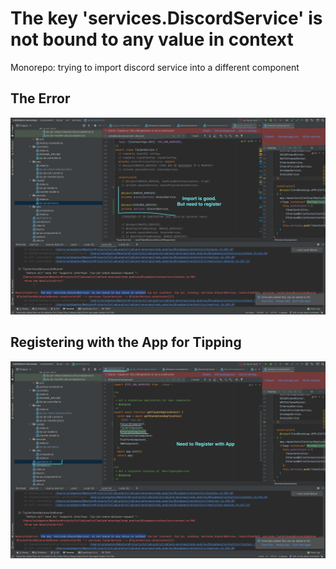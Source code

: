 # The key 'services.DiscordService' is not bound to any value in context

Monorepo:
trying to import discord service into a different component

## The Error

![Screen Shot 2022-02-08 at 6.40.42 PM.png](The%20key%20'services%20DiscordService'%20is%20not%20bound%20to%20%20c0838609de0546b5b8ffb5776d365cb9/Screen_Shot_2022-02-08_at_6.40.42_PM.png)

## Registering with the App for Tipping

![Screen Shot 2022-02-08 at 6.39.48 PM.png](The%20key%20'services%20DiscordService'%20is%20not%20bound%20to%20%20c0838609de0546b5b8ffb5776d365cb9/Screen_Shot_2022-02-08_at_6.39.48_PM.png)